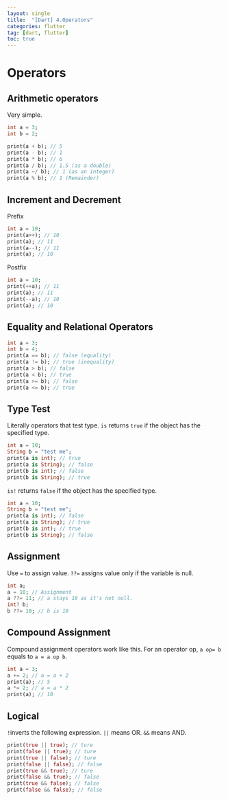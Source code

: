 ```yaml
---
layout: single
title:  "[Dart] 4.Operators"
categories: flutter
tag: [dart, flutter]
toc: true
---
```


# Operators  

## Arithmetic operators
Very simple.
```dart
int a = 3;
int b = 2;

print(a + b); // 5
print(a - b); // 1
print(a * b); // 6
print(a / b); // 1.5 (as a double)
print(a ~/ b); // 1 (as an integer)
print(a % b); // 1 (Remainder)
```

## Increment and Decrement
Prefix
```dart
int a = 10;
print(a++); // 10
print(a); // 11
print(a--); // 11
print(a); // 10
```
Postfix
```dart
int a = 10;
print(++a); // 11
print(a); // 11
print(--a); // 10
print(a); // 10
```

## Equality and Relational Operators
```dart
int a = 3;
int b = 4;
print(a == b); // false (equality)
print(a != b); // true (inequality)
print(a > b); // false
print(a < b); // true
print(a >= b); // false
print(a <= b); // true
```

## Type Test
Literally operators that test type.
`is` returns `true` if the object has the specified type.
```dart
int a = 10;
String b = "test me";
print(a is int); // true
print(a is String); // false
print(b is int); // false
print(b is String); // true
```
`is!` returns `false` if the object has the specified type.
```dart
int a = 10;
String b = "test me";
print(a is int); // false
print(a is String); // true
print(b is int); // true
print(b is String); // false
```

## Assignment
Use `=` to assign value. `??=` assigns value only if the variable is null.
```dart
int a;
a = 10; // Assignment
a ??= 11; // a stays 10 as it's not null.
int? b;
b ??= 10; // b is 10 
```

## Compound Assignment
Compound assignment operators work like this. For an operator op, `a op= b` equals to `a = a op b`.
```dart
int a = 3;
a += 2; // a = a + 2
print(a); // 5
a *= 2; // a = a * 2
print(a); // 10
```

## Logical
`!`inverts the following expression. `||` means OR. `&&` means AND.
```dart
print(true || true); // ture
print(false || true); // ture
print(true || false); // ture
print(false || false); // false
print(true && true); // ture
print(false && true); // false
print(true && false); // false
print(false && false); // false
```
